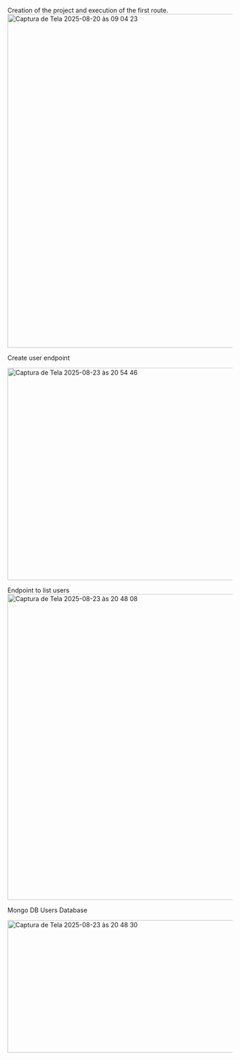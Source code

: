 Creation of the project and execution of the first route.
<img width="1275" height="748" alt="Captura de Tela 2025-08-20 às 09 04 23" src="https://github.com/user-attachments/assets/595877f6-71fb-4b7a-a540-d6c2918733ef" />


Create user endpoint

<img width="1222" height="476" alt="Captura de Tela 2025-08-23 às 20 54 46" src="https://github.com/user-attachments/assets/74b25113-081e-4148-b5ca-f3f2f375e1ad" />



Endpoint to list users 
<img width="1231" height="686" alt="Captura de Tela 2025-08-23 às 20 48 08" src="https://github.com/user-attachments/assets/f141a99d-c9be-4dc4-be04-390f27951b30" />





Mongo DB Users Database

<img width="798" height="297" alt="Captura de Tela 2025-08-23 às 20 48 30" src="https://github.com/user-attachments/assets/d7dc5548-9c40-4d4c-abf7-04c929dca0e0" />
